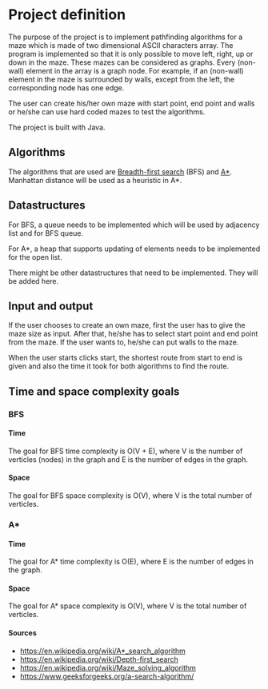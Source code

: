 # Project definition

The purpose of the project is to implement pathfinding algorithms for a maze which is made of two dimensional ASCII characters array. 
The program is implemented so that it is only possible to move left, right, up or down in the maze.
These mazes can be considered as graphs. Every (non-wall) element in the array is a graph node. For example, if an (non-wall) element 
in the maze is surrounded by walls, except from the left, the corresponding node has one edge. 

The user can create his/her own maze with start point, end point and walls or he/she can use hard coded 
mazes to test the algorithms.

The project is built with Java. 

## Algorithms

The algorithms that are used are [Breadth-first search](https://en.wikipedia.org/wiki/Breadth-first_search) (BFS)
and [A*](https://en.wikipedia.org/wiki/A*_search_algorithm). Manhattan distance will be used as a heuristic in A*.

## Datastructures

For BFS, a queue needs to be implemented which will be used by adjacency list and for BFS queue. 

For A*, a heap that supports updating of elements needs to be implemented for the open list.

There might be other datastructures that need to be implemented. They will be added here.



## Input and output

If the user chooses to create an own maze, first the user has to give the maze size as input. After that, he/she has to select start point 
and end point from the maze. If the user wants to, he/she can put walls to the maze. 

When the user starts clicks start, the shortest route from start to end is given and also the time it took for both algorithms 
to find the route.

## Time and space complexity goals


### BFS

#### Time

The goal for BFS time complexity is O(V + E), where V is the number of verticles (nodes) in the graph and E is the number of edges 
in the graph. 

#### Space

The goal for BFS space complexity is O(V), where V is the total number of verticles.


### A* 

#### Time

The goal for A* time complexity is O(E), where E is the number of edges in the graph.

#### Space

The goal for A* space complexity is O(V), where V is the total number of verticles.




#### Sources

- https://en.wikipedia.org/wiki/A*_search_algorithm
- https://en.wikipedia.org/wiki/Depth-first_search
- https://en.wikipedia.org/wiki/Maze_solving_algorithm
- https://www.geeksforgeeks.org/a-search-algorithm/

